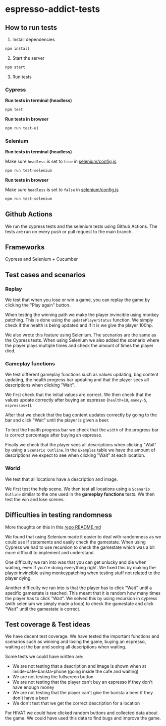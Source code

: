 # espresso-addict-tests

## How to run tests

1. Install dependencies
```bash
npm install
```

2. Start the server
```bash
npm start
```

3. Run tests

### Cypress

**Run tests in terminal (headless)**
```bash
npm test
```

**Run tests in browser**
```bash
npm run test-ui
```

### Selenium

**Run tests in terminal (headless)**

Make sure `headless` is set to `true` in [selenium/config.js](selenium/config.js)
```bash
npm run test-selenium
```

**Run tests in browser**

Make sure `headless` is set to `false` in [selenium/config.js](selenium/config.js)
```bash
npm run test-selenium
```

## Github Actions

We run the cypress tests and the selenium tests using Github Actions. The tests are run on every push or pull request to the main branch.

## Frameworks

Cypress and Selenium + Cucumber

## Test cases and scenarios

### Replay

We test that when you lose or win a game, you can replay the game by clicking the "Play again" button.

When testing the winning path we make the player invincible using monkey patching. This is done using the `updatePlayerStatus` function. We simply check if the health is being updated and if it is we give the player 100hp.

We also wrote this feature using Selenium. The scenarios are the same as the Cypress tests. When using Selenium we also added the scenario where the player plays multiple times and check the amount of times the player died.

### Gameplay functions

We test different gameplay functions such as values updating, bag content updating, the health progress bar updating and that the player sees all descriptions when clicking "Wait".

We first check that the initial values are correct. We then check that the values update correctly after buying an espresso (`health+10`, `money-5`, `espressos+1`).

After that we check that the bag content updates correctly by going to the bar and click "Wait" until the player is given a beer.

To test the health progress bar we check that the `width` of the progress bar is correct percentage after buying an espresso.

Finally we check that the player sees all descriptions when clicking "Wait" by using a `Scenario Outline`. In the `Examples` table we have the amount of descriptions we expect to see when clicking "Wait" at each location.

### World

We test that all locations have a description and image.

We first test the help scene. We then test all locations using a `Scenario Outline` similar to the one used in the **gameplay functions** tests. We then test the win and lose scenes.


## Difficulties in testing randomness

More thoughts on this in this [repo README.md](https://github.com/lelonS/word-corners-tests#difficulties-in-testing-randomness)

We found that using Selenium made it easier to deal with randomness as we could use if statements and easily check the gamestate. When using Cypress we had to use recursion to check the gamestate which was a bit more difficult to implement and understand.

One difficulty we ran into was that you can get unlucky and die when waiting, even if you're doing everything right. We fixed this by making the player invincible using monkeypatching when testing stuff not related to the player dying.

Another difficulty we ran into is that the player has to click "Wait" until a specific gamestate is reached. This meant that it is random how many times the player has to click "Wait". We solved this by using recursion in cypress (with selenium we simply made a loop) to check the gamestate and click "Wait" until the gamestate is correct.

## Test coverage & Test ideas

We have decent test coverage. We have tested the important functions and scenarios such as winning and losing the game, buying an espresso, waiting at the bar and seeing all descriptions when waiting.

Some tests we could have written are:

* We are not testing that a description and image is shown when at inside-cafe-barista-phone (going inside the cafe and waiting)
* We are not testing the fullscreen button
* We are not testing that the player can't buy an espresso if they don't have enough money
* We are not testing that the player can't give the barista a beer if they don't have a beer
* We don't test that we get the correct description for a location

For HIVAT we could have clicked random buttons and collected data about the game. We could have used this data to find bugs and improve the game.

